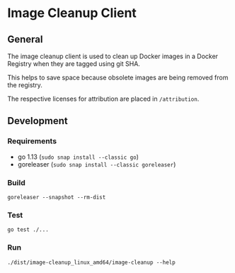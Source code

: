# Image Cleanup Client

## General

The image cleanup client is used to clean up Docker images in a Docker Registry when they are tagged using git SHA.

This helps to save space because obsolete images are being removed from the registry.

The respective licenses for attribution are placed in `/attribution`.

## Development

### Requirements

* go 1.13 (`sudo snap install --classic go`)
* goreleaser (`sudo snap install --classic goreleaser`)

### Build

```
goreleaser --snapshot --rm-dist
```

### Test

```
go test ./...
```

### Run
```
./dist/image-cleanup_linux_amd64/image-cleanup --help
```
